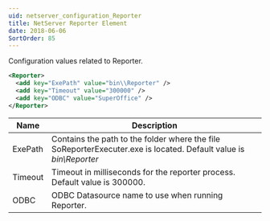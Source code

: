 ```yaml
---
uid: netserver_configuration_Reporter
title: NetServer Reporter Element
date: 2018-06-06
SortOrder: 85
---
```

Configuration values related to Reporter.

```xml
<Reporter>
  <add key="ExePath" value="bin\\Reporter" />
  <add key="Timeout" value="300000" />
  <add key="ODBC" value="SuperOffice" />
</Reporter>
```

|Name|Description|
|------------|----|
|ExePath|Contains the path to the folder where the file SoReporterExecuter.exe is located. Default value is _bin\\Reporter_|
|Timeout|Timeout in milliseconds for the reporter process. Default value is 300000.|
|ODBC|ODBC Datasource name to use when running Reporter.|
